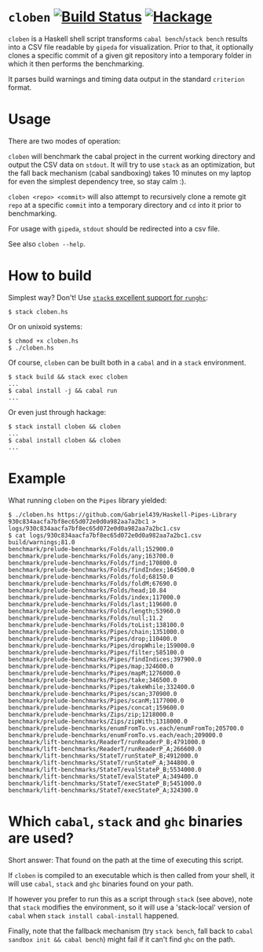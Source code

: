 # `cloben` [![Build Status](https://travis-ci.org/sgraf812/cloben.svg?branch=master)](https://travis-ci.org/sgraf812/cloben) [![Hackage](https://img.shields.io/hackage/v/cloben.svg?flat=true)](https://hackage.haskell.org/package/cloben)

`cloben` is a Haskell shell script transforms `cabal bench`/`stack bench` results into a CSV file readable by `gipeda` for visualization.
Prior to that, it optionally clones a specific commit of a given git repository into a temporary folder in which it then performs the benchmarking.

It parses build warnings and timing data output in the standard `criterion` format.

# Usage

There are two modes of operation:

`cloben` will benchmark the cabal project in the current working directory and output the CSV data on `stdout`. It will try to use `stack` as an optimization, but the fall back mechanism (cabal sandboxing) takes 10 minutes on my laptop for even the simplest dependency tree, so stay calm :).

`cloben <repo> <commit>` will also attempt to recursively clone a remote git `repo` at a specific `commit` into a temporary directory and `cd` into it prior to benchmarking.

For usage with `gipeda`, `stdout` should be redirected into a csv file.

See also `cloben --help`.

# How to build

Simplest way? Don't! Use [`stack`s excellent support for `runghc`](http://docs.haskellstack.org/en/stable/GUIDE.html#script-interpreter):
```
$ stack cloben.hs
```
Or on unixoid systems:
```
$ chmod +x cloben.hs
$ ./cloben.hs
```

Of course, `cloben` can be built both in a `cabal` and in a `stack` environment.
```
$ stack build && stack exec cloben
...
$ cabal install -j && cabal run
...
```

Or even just through hackage:

```
$ stack install cloben && cloben
...
$ cabal install cloben && cloben
...
```

# Example

What running `cloben` on the `Pipes` library yielded:

```
$ ./cloben.hs https://github.com/Gabriel439/Haskell-Pipes-Library 930c834aacfa7bf8ec65d072e0d0a982aa7a2bc1 > logs/930c834aacfa7bf8ec65d072e0d0a982aa7a2bc1.csv
$ cat logs/930c834aacfa7bf8ec65d072e0d0a982aa7a2bc1.csv
build/warnings;81.0
benchmark/prelude-benchmarks/Folds/all;152900.0
benchmark/prelude-benchmarks/Folds/any;163700.0
benchmark/prelude-benchmarks/Folds/find;170800.0
benchmark/prelude-benchmarks/Folds/findIndex;164500.0
benchmark/prelude-benchmarks/Folds/fold;68150.0
benchmark/prelude-benchmarks/Folds/foldM;67690.0
benchmark/prelude-benchmarks/Folds/head;10.84
benchmark/prelude-benchmarks/Folds/index;117000.0
benchmark/prelude-benchmarks/Folds/last;119600.0
benchmark/prelude-benchmarks/Folds/length;53960.0
benchmark/prelude-benchmarks/Folds/null;11.2
benchmark/prelude-benchmarks/Folds/toList;138100.0
benchmark/prelude-benchmarks/Pipes/chain;1351000.0
benchmark/prelude-benchmarks/Pipes/drop;110400.0
benchmark/prelude-benchmarks/Pipes/dropWhile;159000.0
benchmark/prelude-benchmarks/Pipes/filter;585100.0
benchmark/prelude-benchmarks/Pipes/findIndices;397900.0
benchmark/prelude-benchmarks/Pipes/map;324600.0
benchmark/prelude-benchmarks/Pipes/mapM;1276000.0
benchmark/prelude-benchmarks/Pipes/take;346500.0
benchmark/prelude-benchmarks/Pipes/takeWhile;332400.0
benchmark/prelude-benchmarks/Pipes/scan;370900.0
benchmark/prelude-benchmarks/Pipes/scanM;1177000.0
benchmark/prelude-benchmarks/Pipes/concat;159600.0
benchmark/prelude-benchmarks/Zips/zip;1218000.0
benchmark/prelude-benchmarks/Zips/zipWith;1318000.0
benchmark/prelude-benchmarks/enumFromTo.vs.each/enumFromTo;205700.0
benchmark/prelude-benchmarks/enumFromTo.vs.each/each;209000.0
benchmark/lift-benchmarks/ReaderT/runReaderP_B;4791000.0
benchmark/lift-benchmarks/ReaderT/runReaderP_A;266600.0
benchmark/lift-benchmarks/StateT/runStateP_B;4912000.0
benchmark/lift-benchmarks/StateT/runStateP_A;344800.0
benchmark/lift-benchmarks/StateT/evalStateP_B;5534000.0
benchmark/lift-benchmarks/StateT/evalStateP_A;349400.0
benchmark/lift-benchmarks/StateT/execStateP_B;5451000.0
benchmark/lift-benchmarks/StateT/execStateP_A;324300.0
```

# Which `cabal`, `stack` and `ghc` binaries are used?

Short answer: That found on the path at the time of executing this script.

If `cloben` is compiled to an executable which is then called from your shell,
it will use `cabal`, `stack` and `ghc` binaries found on your path.

If however you prefer to run this as a script through `stack` (see above),
note that `stack` modifies the environment, so it will use a 'stack-local' version
of `cabal` when `stack install cabal-install` happened.

Finally, note that the fallback mechanism (try `stack bench`, fall back to `cabal sandbox init && cabal bench`)
might fail if it can't find `ghc` on the path.
